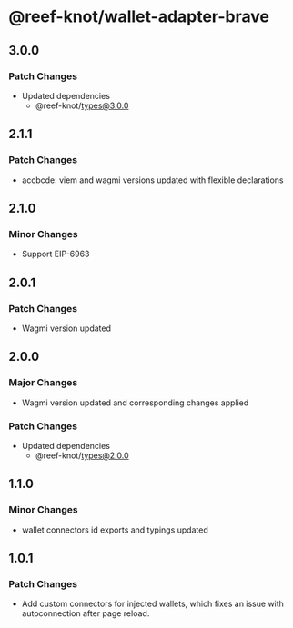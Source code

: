 # @reef-knot/wallet-adapter-brave

## 3.0.0

### Patch Changes

- Updated dependencies
  - @reef-knot/types@3.0.0

## 2.1.1

### Patch Changes

- accbcde: viem and wagmi versions updated with flexible declarations

## 2.1.0

### Minor Changes

- Support EIP-6963

## 2.0.1

### Patch Changes

- Wagmi version updated

## 2.0.0

### Major Changes

- Wagmi version updated and corresponding changes applied

### Patch Changes

- Updated dependencies
  - @reef-knot/types@2.0.0

## 1.1.0

### Minor Changes

- wallet connectors id exports and typings updated

## 1.0.1

### Patch Changes

- Add custom connectors for injected wallets, which fixes an issue with autoconnection after page reload.
